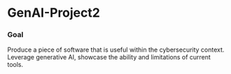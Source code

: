 # GenAI-Project2
### Goal
Produce a piece of software that is useful within the cybersecurity context. Leverage generative AI, showcase the ability and limitations of current tools.
